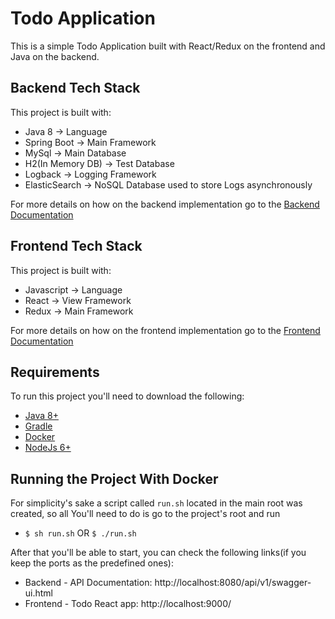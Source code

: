 # Todo Application

This is a simple Todo Application built with React/Redux on the frontend and Java on the backend.

## Backend Tech Stack

This project is built with:

- Java 8 -> Language
- Spring Boot -> Main Framework
- MySql -> Main Database
- H2(In Memory DB) -> Test Database
- Logback -> Logging Framework
- ElasticSearch -> NoSQL Database used to store Logs asynchronously

For more details on how on the backend implementation go to the [Backend Documentation](server/README.md)

## Frontend Tech Stack

This project is built with:

- Javascript -> Language
- React -> View Framework
- Redux -> Main Framework

For more details on how on the frontend implementation go to the [Frontend Documentation](client/README.md)

## Requirements

To run this project you'll need to download the following:

- [Java 8+](https://www.java.com/en/download/)
- [Gradle](https://gradle.org/install)
- [Docker](https://docs.docker.com/engine/installation/)
- [NodeJs 6+](https://nodejs.org/en/download/)

## Running the Project With Docker

For simplicity's sake a script called `run.sh` located in the main root was created, so all You'll need to do is go to the project's root and run

- `$ sh run.sh` OR `$ ./run.sh`

After that you'll be able to start, you can check the following links(if you keep the ports as the predefined ones):

- Backend - API Documentation: http://localhost:8080/api/v1/swagger-ui.html
- Frontend - Todo React app: http://localhost:9000/